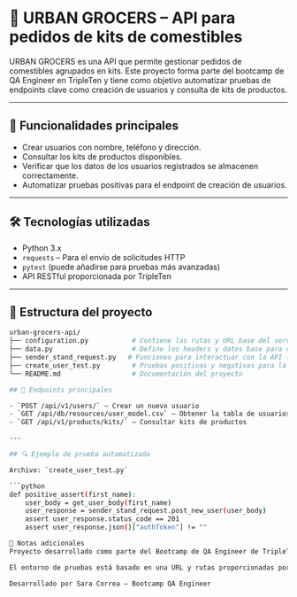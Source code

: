 # 🛒 URBAN GROCERS – API para pedidos de kits de comestibles

URBAN GROCERS es una API que permite gestionar pedidos de comestibles agrupados en kits. Este proyecto forma parte del bootcamp de QA Engineer en TripleTen y tiene como objetivo automatizar pruebas de endpoints clave como creación de usuarios y consulta de kits de productos.

---

## 🚀 Funcionalidades principales

- Crear usuarios con nombre, teléfono y dirección.
- Consultar los kits de productos disponibles.
- Verificar que los datos de los usuarios registrados se almacenen correctamente.
- Automatizar pruebas positivas para el endpoint de creación de usuarios.

---

## 🛠️ Tecnologías utilizadas

- Python 3.x
- `requests` – Para el envío de solicitudes HTTP
- `pytest` (puede añadirse para pruebas más avanzadas)
- API RESTful proporcionada por TripleTen

---

## 📁 Estructura del proyecto

```bash
urban-grocers-api/
├── configuration.py           # Contiene las rutas y URL base del servicio
├── data.py                    # Define los headers y datos base para usuarios y productos
├── sender_stand_request.py   # Funciones para interactuar con la API (POST, GET)
├── create_user_test.py        # Pruebas positivas y negativas para la creación de usuarios
└── README.md                  # Documentación del proyecto

## 📌 Endpoints principales

- `POST /api/v1/users/` – Crear un nuevo usuario
- `GET /api/db/resources/user_model.csv` – Obtener la tabla de usuarios
- `GET /api/v1/products/kits/` – Consultar kits de productos

---

## 🔍 Ejemplo de prueba automatizada

Archivo: `create_user_test.py`

```python
def positive_assert(first_name):
    user_body = get_user_body(first_name)
    user_response = sender_stand_request.post_new_user(user_body)
    assert user_response.status_code == 201
    assert user_response.json()["authToken"] != ""

📎 Notas adicionales
Proyecto desarrollado como parte del Bootcamp de QA Engineer de TripleTen.

El entorno de pruebas está basado en una URL y rutas proporcionadas por la academia.

Desarrollado por Sara Correa – Bootcamp QA Engineer
